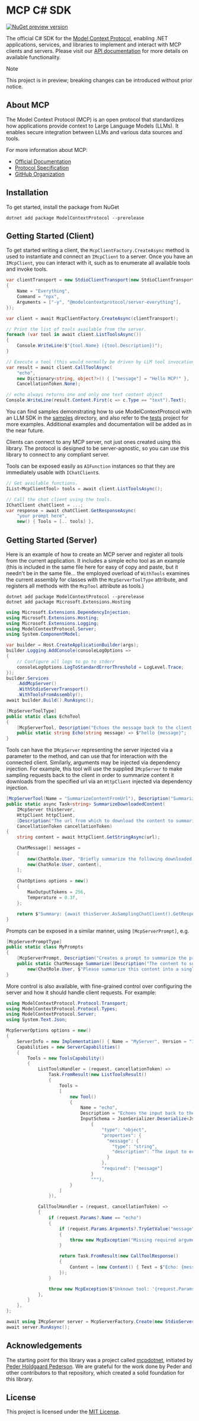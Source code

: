 # MCP C# SDK

[![NuGet preview version](https://img.shields.io/nuget/vpre/ModelContextProtocol.svg)](https://www.nuget.org/packages/ModelContextProtocol/absoluteLatest)

The official C# SDK for the [Model Context Protocol](https://modelcontextprotocol.io/), enabling .NET applications, services, and libraries to implement and interact with MCP clients and servers. Please visit our [API documentation](https://modelcontextprotocol.github.io/csharp-sdk/api/ModelContextProtocol.html) for more details on available functionality.

> [!NOTE]
> This project is in preview; breaking changes can be introduced without prior notice.

## About MCP

The Model Context Protocol (MCP) is an open protocol that standardizes how applications provide context to Large Language Models (LLMs). It enables secure integration between LLMs and various data sources and tools.

For more information about MCP:

- [Official Documentation](https://modelcontextprotocol.io/)
- [Protocol Specification](https://spec.modelcontextprotocol.io/)
- [GitHub Organization](https://github.com/modelcontextprotocol)

## Installation

To get started, install the package from NuGet

```
dotnet add package ModelContextProtocol --prerelease
```

## Getting Started (Client)

To get started writing a client, the `McpClientFactory.CreateAsync` method is used to instantiate and connect an `IMcpClient`
to a server. Once you have an `IMcpClient`, you can interact with it, such as to enumerate all available tools and invoke tools.

```csharp
var clientTransport = new StdioClientTransport(new StdioClientTransportOptions
{
    Name = "Everything",
    Command = "npx",
    Arguments = ["-y", "@modelcontextprotocol/server-everything"],
});

var client = await McpClientFactory.CreateAsync(clientTransport);

// Print the list of tools available from the server.
foreach (var tool in await client.ListToolsAsync())
{
    Console.WriteLine($"{tool.Name} ({tool.Description})");
}

// Execute a tool (this would normally be driven by LLM tool invocations).
var result = await client.CallToolAsync(
    "echo",
    new Dictionary<string, object?>() { ["message"] = "Hello MCP!" },
    CancellationToken.None);

// echo always returns one and only one text content object
Console.WriteLine(result.Content.First(c => c.Type == "text").Text);
```

You can find samples demonstrating how to use ModelContextProtocol with an LLM SDK in the [samples](samples) directory, and also refer to the [tests](tests/ModelContextProtocol.Tests) project for more examples. Additional examples and documentation will be added as in the near future.

Clients can connect to any MCP server, not just ones created using this library. The protocol is designed to be server-agnostic, so you can use this library to connect to any compliant server.

Tools can be exposed easily as `AIFunction` instances so that they are immediately usable with `IChatClient`s.

```csharp
// Get available functions.
IList<McpClientTool> tools = await client.ListToolsAsync();

// Call the chat client using the tools.
IChatClient chatClient = ...;
var response = await chatClient.GetResponseAsync(
    "your prompt here",
    new() { Tools = [.. tools] },
```

## Getting Started (Server)

Here is an example of how to create an MCP server and register all tools from the current application.
It includes a simple echo tool as an example (this is included in the same file here for easy of copy and paste, but it needn't be in the same file...
the employed overload of `WithTools` examines the current assembly for classes with the `McpServerToolType` attribute, and registers all methods with the
`McpTool` attribute as tools.)

```
dotnet add package ModelContextProtocol --prerelease
dotnet add package Microsoft.Extensions.Hosting
```

```csharp
using Microsoft.Extensions.DependencyInjection;
using Microsoft.Extensions.Hosting;
using Microsoft.Extensions.Logging;
using ModelContextProtocol.Server;
using System.ComponentModel;

var builder = Host.CreateApplicationBuilder(args);
builder.Logging.AddConsole(consoleLogOptions =>
{
    // Configure all logs to go to stderr
    consoleLogOptions.LogToStandardErrorThreshold = LogLevel.Trace;
});
builder.Services
    .AddMcpServer()
    .WithStdioServerTransport()
    .WithToolsFromAssembly();
await builder.Build().RunAsync();

[McpServerToolType]
public static class EchoTool
{
    [McpServerTool, Description("Echoes the message back to the client.")]
    public static string Echo(string message) => $"hello {message}";
}
```

Tools can have the `IMcpServer` representing the server injected via a parameter to the method, and can use that for interaction with 
the connected client. Similarly, arguments may be injected via dependency injection. For example, this tool will use the supplied 
`IMcpServer` to make sampling requests back to the client in order to summarize content it downloads from the specified url via
an `HttpClient` injected via dependency injection.
```csharp
[McpServerTool(Name = "SummarizeContentFromUrl"), Description("Summarizes content downloaded from a specific URI")]
public static async Task<string> SummarizeDownloadedContent(
    IMcpServer thisServer,
    HttpClient httpClient,
    [Description("The url from which to download the content to summarize")] string url,
    CancellationToken cancellationToken)
{
    string content = await httpClient.GetStringAsync(url);

    ChatMessage[] messages =
    [
        new(ChatRole.User, "Briefly summarize the following downloaded content:"),
        new(ChatRole.User, content),
    ];
    
    ChatOptions options = new()
    {
        MaxOutputTokens = 256,
        Temperature = 0.3f,
    };

    return $"Summary: {await thisServer.AsSamplingChatClient().GetResponseAsync(messages, options, cancellationToken)}";
}
```

Prompts can be exposed in a similar manner, using `[McpServerPrompt]`, e.g.
```csharp
[McpServerPromptType]
public static class MyPrompts
{
    [McpServerPrompt, Description("Creates a prompt to summarize the provided message.")]
    public static ChatMessage Summarize([Description("The content to summarize")] string content) =>
        new(ChatRole.User, $"Please summarize this content into a single sentence: {content}");
}
```

More control is also available, with fine-grained control over configuring the server and how it should handle client requests. For example:

```csharp
using ModelContextProtocol.Protocol.Transport;
using ModelContextProtocol.Protocol.Types;
using ModelContextProtocol.Server;
using System.Text.Json;

McpServerOptions options = new()
{
    ServerInfo = new Implementation() { Name = "MyServer", Version = "1.0.0" },
    Capabilities = new ServerCapabilities()
    {
        Tools = new ToolsCapability()
        {
            ListToolsHandler = (request, cancellationToken) =>
                Task.FromResult(new ListToolsResult()
                {
                    Tools =
                    [
                        new Tool()
                        {
                            Name = "echo",
                            Description = "Echoes the input back to the client.",
                            InputSchema = JsonSerializer.Deserialize<JsonElement>("""
                                {
                                    "type": "object",
                                    "properties": {
                                      "message": {
                                        "type": "string",
                                        "description": "The input to echo back"
                                      }
                                    },
                                    "required": ["message"]
                                }
                                """),
                        }
                    ]
                }),

            CallToolHandler = (request, cancellationToken) =>
            {
                if (request.Params?.Name == "echo")
                {
                    if (request.Params.Arguments?.TryGetValue("message", out var message) is not true)
                    {
                        throw new McpException("Missing required argument 'message'");
                    }

                    return Task.FromResult(new CallToolResponse()
                    {
                        Content = [new Content() { Text = $"Echo: {message}", Type = "text" }]
                    });
                }

                throw new McpException($"Unknown tool: '{request.Params?.Name}'");
            },
        }
    },
};

await using IMcpServer server = McpServerFactory.Create(new StdioServerTransport("MyServer"), options);
await server.RunAsync();
```

## Acknowledgements

The starting point for this library was a project called [mcpdotnet](https://github.com/PederHP/mcpdotnet), initiated by [Peder Holdgaard Pederson](https://github.com/PederHP). We are grateful for the work done by Peder and other contributors to that repository, which created a solid foundation for this library.

## License

This project is licensed under the [MIT License](LICENSE).
